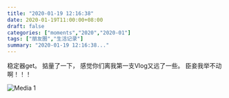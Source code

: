 ```yaml
---
title: "2020-01-19 12:16:38"
date: 2020-01-19T11:00:00+08:00
draft: false
categories: ["moments","2020","2020-01"]
tags: ["朋友圈","生活记录"]
summary: "2020-01-19 12:16:38..."
---
```


稳定器get。
掂量了一下，
感觉你们离我第一支Vlog又远了一些。
臣妾我举不动啊！！！

![Media 1](/Moments/photos/2020-01-19/202001191216380.jpg)

